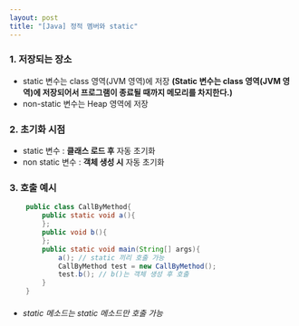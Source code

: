 ```yaml
---
layout: post
title: "[Java] 정적 멤버와 static"
---
```


### 1. 저장되는 장소
- static 변수는 class 영역(JVM 영역)에 저장
	**(Static 변수는 class 영역(JVM 영역)에 저장되어서 프로그램이 종료될 때까지 메모리를 차지한다.)**
- non-static 변수는 Heap 영역에 저장

### 2. 초기화 시점
- static 변수 : **클래스 로드 후** 자동 초기화
- non static 변수 : **객체 생성 시** 자동 초기화

### 3. 호출 예시
```java
	public class CallByMethod{
    	public static void a(){        
        };
        public void b(){
        };
        public static void main(String[] args){
        	a(); // static 끼리 호출 가능
            CallByMethod test = new CallByMethod();
            test.b(); // b()는 객체 생성 후 호출
        }
    }
```
- ###### static 메소드는 static 메소드만 호출 가능